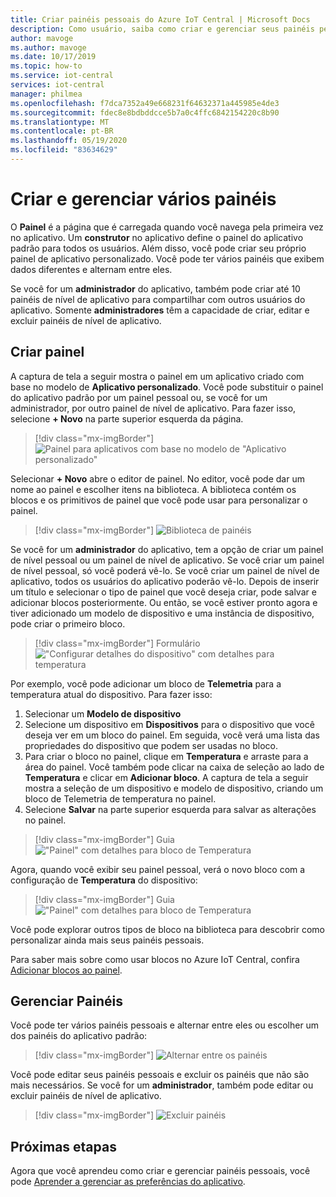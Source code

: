 ```yaml
---
title: Criar painéis pessoais do Azure IoT Central | Microsoft Docs
description: Como usuário, saiba como criar e gerenciar seus painéis pessoais.
author: mavoge
ms.author: mavoge
ms.date: 10/17/2019
ms.topic: how-to
ms.service: iot-central
services: iot-central
manager: philmea
ms.openlocfilehash: f7dca7352a49e668231f64632371a445985e4de3
ms.sourcegitcommit: fdec8e8bdbddcce5b7a0c4ffc6842154220c8b90
ms.translationtype: MT
ms.contentlocale: pt-BR
ms.lasthandoff: 05/19/2020
ms.locfileid: "83634629"
---
```

# <a name="create-and-manage-multiple-dashboards"></a>Criar e gerenciar vários painéis

O **Painel** é a página que é carregada quando você navega pela primeira vez no aplicativo. Um **construtor** no aplicativo define o painel do aplicativo padrão para todos os usuários. Além disso, você pode criar seu próprio painel de aplicativo personalizado. Você pode ter vários painéis que exibem dados diferentes e alternam entre eles.

Se você for um **administrador** do aplicativo, também pode criar até 10 painéis de nível de aplicativo para compartilhar com outros usuários do aplicativo. Somente **administradores** têm a capacidade de criar, editar e excluir painéis de nível de aplicativo.  

## <a name="create-dashboard"></a>Criar painel

A captura de tela a seguir mostra o painel em um aplicativo criado com base no modelo de **Aplicativo personalizado**. Você pode substituir o painel do aplicativo padrão por um painel pessoal ou, se você for um administrador, por outro painel de nível de aplicativo. Para fazer isso, selecione **+ Novo** na parte superior esquerda da página.

> [!div class="mx-imgBorder"]
> ![Painel para aplicativos com base no modelo de "Aplicativo personalizado"](media/howto-create-personal-dashboards/dashboard-custom-app.png)

Selecionar **+ Novo** abre o editor de painel. No editor, você pode dar um nome ao painel e escolher itens na biblioteca. A biblioteca contém os blocos e os primitivos de painel que você pode usar para personalizar o painel.

> [!div class="mx-imgBorder"]
> ![Biblioteca de painéis](media/howto-create-personal-dashboards/dashboard-library.png)

Se você for um **administrador** do aplicativo, tem a opção de criar um painel de nível pessoal ou um painel de nível de aplicativo. Se você criar um painel de nível pessoal, só você poderá vê-lo. Se você criar um painel de nível de aplicativo, todos os usuários do aplicativo poderão vê-lo. Depois de inserir um título e selecionar o tipo de painel que você deseja criar, pode salvar e adicionar blocos posteriormente. Ou então, se você estiver pronto agora e tiver adicionado um modelo de dispositivo e uma instância de dispositivo, pode criar o primeiro bloco.  

> [!div class="mx-imgBorder"]
> Formulário !["Configurar detalhes do dispositivo" com detalhes para temperatura](media/howto-create-personal-dashboards/device-details.png)

Por exemplo, você pode adicionar um bloco de **Telemetria** para a temperatura atual do dispositivo. Para fazer isso:

1. Selecionar um **Modelo de dispositivo**
1. Selecione um dispositivo em **Dispositivos** para o dispositivo que você deseja ver em um bloco do painel. Em seguida, você verá uma lista das propriedades do dispositivo que podem ser usadas no bloco.
1. Para criar o bloco no painel, clique em **Temperatura** e arraste para a área do painel. Você também pode clicar na caixa de seleção ao lado de **Temperatura** e clicar em **Adicionar bloco**. A captura de tela a seguir mostra a seleção de um dispositivo e modelo de dispositivo, criando um bloco de Telemetria de temperatura no painel.
1. Selecione **Salvar** na parte superior esquerda para salvar as alterações no painel.

> [!div class="mx-imgBorder"]
> Guia !["Painel" com detalhes para bloco de Temperatura](media/howto-create-personal-dashboards/temperature-tile-edit.png)

Agora, quando você exibir seu painel pessoal, verá o novo bloco com a configuração de **Temperatura** do dispositivo:

> [!div class="mx-imgBorder"]
> Guia !["Painel" com detalhes para bloco de Temperatura](media/howto-create-personal-dashboards/temperature-tile-complete.png)

Você pode explorar outros tipos de bloco na biblioteca para descobrir como personalizar ainda mais seus painéis pessoais.

Para saber mais sobre como usar blocos no Azure IoT Central, confira [Adicionar blocos ao painel](howto-add-tiles-to-your-dashboard.md).

## <a name="manage-dashboards"></a>Gerenciar Painéis

Você pode ter vários painéis pessoais e alternar entre eles ou escolher um dos painéis do aplicativo padrão:

> [!div class="mx-imgBorder"]
> ![Alternar entre os painéis](media/howto-create-personal-dashboards/switch-dashboards.png)

Você pode editar seus painéis pessoais e excluir os painéis que não são mais necessários. Se você for um **administrador**, também pode editar ou excluir painéis de nível de aplicativo.

> [!div class="mx-imgBorder"]
> ![Excluir painéis](media/howto-create-personal-dashboards/delete-dashboards.png)

## <a name="next-steps"></a>Próximas etapas

Agora que você aprendeu como criar e gerenciar painéis pessoais, você pode [Aprender a gerenciar as preferências do aplicativo](howto-manage-preferences.md).
